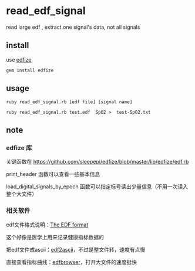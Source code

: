 # read_edf_signal
read large edf , extract one signal's data, not all signals

## install

use [edfize](https://github.com/sleepepi/edfize)

``gem install edfize``

## usage

    ruby read_edf_signal.rb [edf file] [signal name] 

    ruby read_edf_signal.rb test.edf  SpO2 >  test-SpO2.txt

## note

### edfize 库

关键函数在 https://github.com/sleepepi/edfize/blob/master/lib/edfize/edf.rb

print_header 函数可以查看一些基本信息

load_digital_signals_by_epoch 函数可以指定标号读出少量信息（不用一次读入整个大文件）

### 相关软件

edf文件格式说明：[The EDF format](http://www.teuniz.net/edfbrowser/edf%20format%20description.html)

这个好像是医学上用来记录健康指标数据的

把edf文件成ascii：[edf2ascii](http://www.teuniz.net/edf2ascii/)，不过是整文件转，速度有点慢

直接查看指标曲线：[edfbrowser](http://www.teuniz.net/edfbrowser/index.html)，打开大文件的速度挺快

